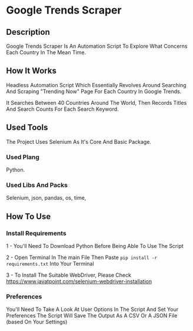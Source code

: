 # Google Trends Scraper

## Description

Google Trends Scraper Is An Automation Script To Explore What Concerns 
Each Country In The Mean Time.

## How It Works

Headless Automation Script Which Essentially Revolves Around Searching And Scraping
"Trending Now" Page For Each Country In Google Trends.

It Searches Between 40 Countries Around The World,
Then Records Titles And Search Counts For Each Search Keyword.

## Used Tools

The Project Uses Selenium As It's Core And Basic Package.

### Used Plang 
Python.

### Used Libs And Packs 

Selenium,
json,
pandas,
os,
time,

## How To Use

### Install Requirements

1 - You'll Need To Download Python Before Being Able To Use The Script

2 - Open Terminal In The main File Then Paste ```pip install -r requirements.txt``` Into Your Terminal

3 - To Install The Suitable WebDriver, Please Check 
https://www.javatpoint.com/selenium-webdriver-installation

### Preferences

You'll Need To Take A Look At User Options In The Script And Set Your Preferences
The Script Will Save The Output As A CSV Or A JSON File (based On Your Settings)

